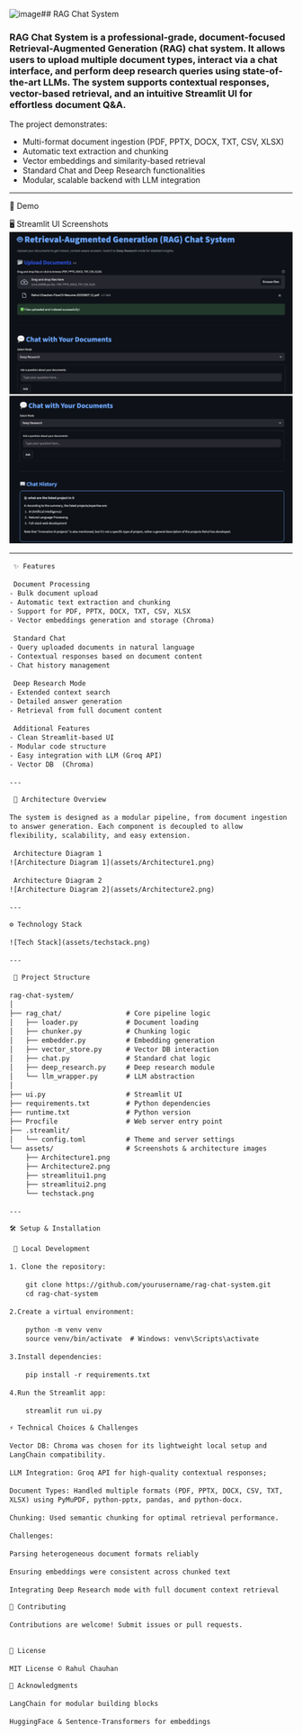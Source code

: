 <img width="128" height="128" alt="image" src="https://github.com/user-attachments/assets/1efb2f24-92bb-4977-bd5b-590798fb837d" />## RAG Chat System

### RAG Chat System is a professional-grade, document-focused Retrieval-Augmented Generation (RAG) chat system. It allows users to upload multiple document types, interact via a chat interface, and perform deep research queries using state-of-the-art LLMs. The system supports contextual responses, vector-based retrieval, and an intuitive Streamlit UI for effortless document Q&A.

The project demonstrates:
- Multi-format document ingestion (PDF, PPTX, DOCX, TXT, CSV, XLSX)
- Automatic text extraction and chunking
- Vector embeddings and similarity-based retrieval
- Standard Chat and Deep Research functionalities
- Modular, scalable backend with LLM integration

---

 🚀 Demo

 🖥️ Streamlit UI Screenshots
![Streamlit UI](assets/streamlitui1.png)
![Streamlit UI](assets/streamlitui2.png)

---

```
 ✨ Features

 Document Processing
- Bulk document upload
- Automatic text extraction and chunking
- Support for PDF, PPTX, DOCX, TXT, CSV, XLSX
- Vector embeddings generation and storage (Chroma)

 Standard Chat
- Query uploaded documents in natural language
- Contextual responses based on document content
- Chat history management

 Deep Research Mode
- Extended context search
- Detailed answer generation
- Retrieval from full document content

 Additional Features
- Clean Streamlit-based UI
- Modular code structure
- Easy integration with LLM (Groq API)
- Vector DB  (Chroma)

---
```

```
 🧠 Architecture Overview

The system is designed as a modular pipeline, from document ingestion to answer generation. Each component is decoupled to allow flexibility, scalability, and easy extension.

 Architecture Diagram 1
![Architecture Diagram 1](assets/Architecture1.png)

 Architecture Diagram 2
![Architecture Diagram 2](assets/Architecture2.png)

---
```

```
⚙️ Technology Stack

![Tech Stack](assets/techstack.png)

---
```

```
 📁 Project Structure

rag-chat-system/
│
├── rag_chat/                # Core pipeline logic
│   ├── loader.py            # Document loading
│   ├── chunker.py           # Chunking logic
│   ├── embedder.py          # Embedding generation
│   ├── vector_store.py      # Vector DB interaction
│   ├── chat.py              # Standard chat logic
│   ├── deep_research.py     # Deep research module
│   └── llm_wrapper.py       # LLM abstraction
│
├── ui.py                    # Streamlit UI
├── requirements.txt         # Python dependencies
├── runtime.txt              # Python version
├── Procfile                 # Web server entry point
├── .streamlit/
│   └── config.toml          # Theme and server settings
└── assets/                  # Screenshots & architecture images
    ├── Architecture1.png
    ├── Architecture2.png
    ├── streamlitui1.png
    ├── streamlitui2.png
    └── techstack.png

---
```

```
🛠️ Setup & Installation

 🔧 Local Development

1. Clone the repository:

    git clone https://github.com/yourusername/rag-chat-system.git
    cd rag-chat-system

2.Create a virtual environment:

    python -m venv venv
    source venv/bin/activate  # Windows: venv\Scripts\activate

3.Install dependencies:

    pip install -r requirements.txt

4.Run the Streamlit app:

    streamlit run ui.py
```

```
⚡ Technical Choices & Challenges

Vector DB: Chroma was chosen for its lightweight local setup and LangChain compatibility.

LLM Integration: Groq API for high-quality contextual responses; 

Document Types: Handled multiple formats (PDF, PPTX, DOCX, CSV, TXT, XLSX) using PyMuPDF, python-pptx, pandas, and python-docx.

Chunking: Used semantic chunking for optimal retrieval performance.

Challenges:

Parsing heterogeneous document formats reliably

Ensuring embeddings were consistent across chunked text

Integrating Deep Research mode with full document context retrieval
```

```
🤝 Contributing

Contributions are welcome! Submit issues or pull requests.

```

```

📜 License

MIT License © Rahul Chauhan

```

```
🙌 Acknowledgments

LangChain for modular building blocks

HuggingFace & Sentence-Transformers for embeddings

```
